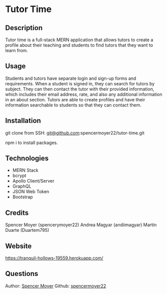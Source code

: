 # Tutor Time

  ## Description
  Tutor time is a full-stack MERN application that allows tutors to create a profile about their teaching and students to find tutors that they want to learn from.
    
  ## Usage
Students and tutors have separate login and sign-up forms and requirements. When a student is signed in, they can search for tutors by subject. They can then contact the tutor with their provided information, which includes their email address, rate, and also any additional information in an about section. Tutors are able to create profiles and have their information searchable to students so that they can contact them.
    
  ## Installation
  git clone from SSH: git@github.com:spencermoyer22/tutor-time.git
  
  npm i to install packages.
  
  ## Technologies
  * MERN Stack
  * bcrypt
  * Apollo Client/Server
  * GraphQL
  * JSON Web Token
  * Bootstrap
    
  ## Credits
  Spencer Moyer (spencerymoyer22)
  Andrea Magyar (andiimagyar)
  Martin Duarte (Duartem795)
  
  ## Website
  https://tranquil-hollows-19559.herokuapp.com/
  
  ## Questions
  Author: [Spencer Moyer](https://github.com/spencermoyer22)
  Github: [spencermoyer22](https://github.com/spencermoyer22)
